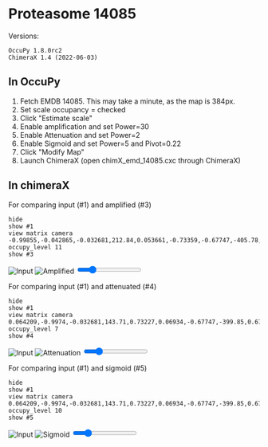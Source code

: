 # Proteasome 14085 

Versions: 
```
OccuPy 1.8.0rc2
ChimeraX 1.4 (2022-06-03)
```

## In OccuPy

1. Fetch EMDB 14085. This may take a minute, as the map is 384px.
2. Set scale occupancy = checked
3. Click "Estimate scale" 
4. Enable amplification and set Power=30
5. Enable Attenuation and set Power=2
6. Enable Sigmoid and set Power=5 and Pivot=0.22
7. Click "Modify Map"
8. Launch ChimeraX (open chimX_emd_14085.cxc through ChimeraX)

## In chimeraX

For comparing input (#1) and amplified (#3)
```commandline
hide 
show #1  
view matrix camera -0.99855,-0.042865,-0.032681,212.84,0.053661,-0.73359,-0.67747,-405.78,0.005068,-0.67824,0.73482,1015.9
occupy_level 11
show #3
```

<div class="c-compare" style="--value:20%;">
  <img class="c-compare__left" src="https://drive.google.com/thumbnail?sz=w1920&id=1g4D7AUyeZXfROoukWvzAkdQoZ6Fvnf1z" alt="Input" />
  <img class="c-compare__right" src="https://drive.google.com/thumbnail?sz=w1920&id=1pRrOUqs0EiJXvQGC3saxbbG66VhV7XAZ" alt="Amplified" />
  <input type="range" class="c-rng c-compare__range" min="0" max="100" value="20" oninput="this.parentNode.style.
setProperty('--value', `${this.value}%`)" />
</div>


For comparing input (#1) and attenuated (#4)
```commandline
hide 
show #1  
view matrix camera 0.064209,-0.9974,-0.032681,143.71,0.73227,0.06934,-0.67747,-399.85,0.67798,0.019568,0.73482,1018.3
occupy_level 7
show #4
```

<div class="c-compare" style="--value:20%;">
  <img class="c-compare__left" src="https://drive.google.com/thumbnail?sz=w1920&id=1Fk7jg2dkRzQ133XJ-x_FTaOEgQe_xJ2V" alt="Input" />
  <img class="c-compare__right" src="https://drive.google.com/thumbnail?sz=w1920&id=1XETOdONDIepffDYYNNg2WXEuPz4Tv7FX" alt="Attenuation" />
  <input type="range" class="c-rng c-compare__range" min="0" max="100" value="20" oninput="this.parentNode.style.
setProperty('--value', `${this.value}%`)" />
</div>

For comparing input (#1) and sigmoid (#5)
```commandline
hide 
show #1  
view matrix camera 0.064209,-0.9974,-0.032681,143.71,0.73227,0.06934,-0.67747,-399.85,0.67798,0.019568,0.73482,1018.3
occupy_level 10
show #5
```

<div class="c-compare" style="--value:20%;">
  <img class="c-compare__left" src="https://drive.google.com/thumbnail?sz=w1920&id=1R6nveLCd1cnjrglXIh4Chd6vvRV6F7qq" alt="Input" />
  <img class="c-compare__right" src="https://drive.google.com/thumbnail?sz=w1920&id=19h52QHCc5gIAUffw8bngUOiyTYdqyT0E" alt="Sigmoid" />
  <input type="range" class="c-rng c-compare__range" min="0" max="100" value="20" oninput="this.parentNode.style.
setProperty('--value', `${this.value}%`)" />
</div>




